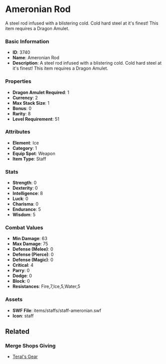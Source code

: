 # Ameronian Rod

A steel rod infused with a blistering cold.  Cold hard steel at it's finest!  This item requires a Dragon Amulet.

### Basic Information

- **ID**: 3740
- **Name**: Ameronian Rod
- **Description**: A steel rod infused with a blistering cold.  Cold hard steel at it&#039;s finest!  This item requires a Dragon Amulet.

### Properties

- **Dragon Amulet Required**: 1
- **Currency**: 2
- **Max Stack Size**: 1
- **Bonus**: 0
- **Rarity**: 8
- **Level Requirement**: 51

### Attributes

- **Element**: Ice
- **Category**: 1
- **Equip Spot**: Weapon
- **Item Type**: Staff

### Stats

- **Strength**: 0
- **Dexterity**: 0
- **Intelligence**: 8
- **Luck**: 0
- **Charisma**: 0
- **Endurance**: 5
- **Wisdom**: 5

### Combat Values

- **Min Damage**: 63
- **Max Damage**: 75
- **Defense (Melee)**: 0
- **Defense (Pierce)**: 0
- **Defense (Magic)**: 0
- **Critical**: 4
- **Parry**: 0
- **Dodge**: 0
- **Block**: 0
- **Resistances**: Fire,7,Ice,5,Water,5

### Assets

- **SWF File**: items/staffs/staff-ameronian.swf
- **Icon**: staff

## Related

### Merge Shops Giving

- [Teral's Gear](../merge-shops/67-teral-s-gear.md)

